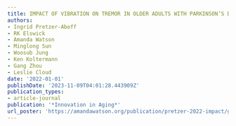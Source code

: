 ```yaml
---
title: IMPACT OF VIBRATION ON TREMOR IN OLDER ADULTS WITH PARKINSON’S DISEASE
authors:
- Ingrid Pretzer-Aboff
- RK Elswick
- Amanda Watson
- Minglong Sun
- Woosub Jung
- Ken Koltermann
- Gang Zhou
- Leslie Cloud
date: '2022-01-01'
publishDate: '2023-11-09T04:01:28.443909Z'
publication_types:
- article-journal
publication: '*Innovation in Aging*'
url_poster: 'https://amandawatson.org/publication/pretzer-2022-impact/gsa.pdf'
---
```


